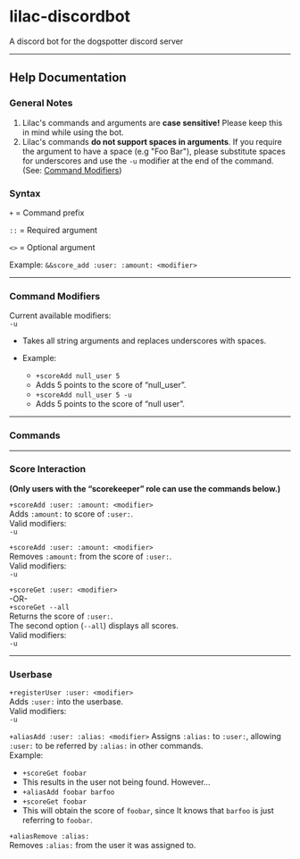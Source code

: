 # lilac-discordbot
A discord bot for the dogspotter discord server

---

## Help Documentation

### General Notes

1. Lilac's commands and arguments are **case sensitive!** Please keep this in mind while using the bot.  
2. Lilac's commands **do not support spaces in arguments**. If you require the argument to have a space (e.g "Foo Bar"), please substitute spaces for underscores and use the `-u` modifier at the end of the command. (See: [Command Modifiers](https://github.com/Alpha-Hedge/lilac-discordbot#command-modifiers))

### Syntax

`+` = Command prefix

`::` = Required argument

`<>` = Optional argument

Example: `&&score_add :user: :amount: <modifier>`

---

### Command Modifiers

Current available modifiers:  
`-u`

+ Takes all string arguments and replaces underscores with spaces.  

+ Example:  
  + `+scoreAdd null_user 5`
  + Adds 5 points to the score of “null_user”.
  + `+scoreAdd null_user 5 -u`  
  + Adds 5 points to the score of “null user”. 

---

### Commands

---

### Score Interaction

**(Only users with the “scorekeeper” role can use the commands below.)**

`+scoreAdd :user: :amount: <modifier>`  
Adds `:amount:` to score of `:user:`.  
Valid modifiers:  
`-u`

`+scoreAdd :user: :amount: <modifier>`  
Removes `:amount:` from the score of `:user:`.  
Valid modifiers:  
`-u`

`+scoreGet :user: <modifier>`  
-OR-  
`+scoreGet --all`  
Returns the score of `:user:`.  
The second option (`--all`) displays all scores.  
Valid modifiers:  
`-u`  


---

### Userbase

`+registerUser :user: <modifier>`  
Adds `:user:` into the userbase.  
Valid modifiers:  
`-u`

`+aliasAdd :user: :alias: <modifier>`
Assigns `:alias:` to `:user:`, allowing `:user:` to be referred by `:alias:` in other commands.  
Example:

+ `+scoreGet foobar`
+ This results in the user not being found. However...
+ `+aliasAdd foobar barfoo`
+ `+scoreGet foobar`
+ This will obtain the score of `foobar`, since It knows that `barfoo` is just referring to `foobar`.

`+aliasRemove :alias:`  
Removes `:alias:` from the user it was assigned to.
